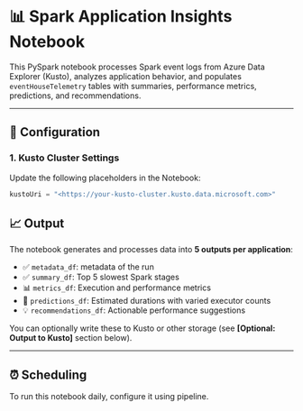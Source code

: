 # 📊 Spark Application Insights Notebook

This PySpark notebook processes Spark event logs from Azure Data Explorer (Kusto), analyzes application behavior, and populates `eventHouseTelemetry` tables with summaries, performance metrics, predictions, and recommendations.

---

## 🔧 Configuration

### 1. Kusto Cluster Settings

Update the following placeholders in the Notebook:

~~~ python
kustoUri = "<https://your-kusto-cluster.kusto.data.microsoft.com>"
~~~

## 📈 Output

The notebook generates and processes data into **5 outputs per application**:

- ✅ `metadata_df`: metadata of the run
- ✅ `summary_df`: Top 5 slowest Spark stages  
- 📊 `metrics_df`: Execution and performance metrics  
- 🔮 `predictions_df`: Estimated durations with varied executor counts  
- 💡 `recommendations_df`: Actionable performance suggestions  

You can optionally write these to Kusto or other storage (see **[Optional: Output to Kusto]** section below).

---

## ⏰ Scheduling

To run this notebook daily, configure it using pipeline. 
